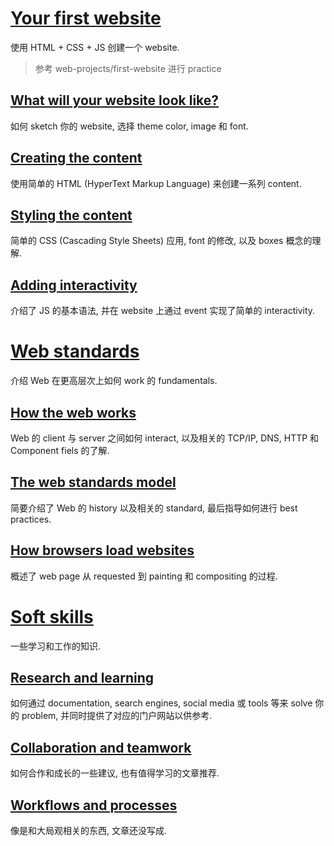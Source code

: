 # [Your first website](https://developer.mozilla.org/en-US/docs/Learn_web_development/Getting_started/Your_first_website)

使用 HTML + CSS + JS 创建一个 website.

> 参考 web-projects/first-website 进行 practice

## [What will your website look like?](https://developer.mozilla.org/en-US/docs/Learn_web_development/Getting_started/Your_first_website/What_will_your_website_look_like)

如何 sketch 你的 website, 选择 theme color, image 和 font.

## [Creating the content](https://developer.mozilla.org/en-US/docs/Learn_web_development/Getting_started/Your_first_website/Creating_the_content)

使用简单的 HTML (HyperText Markup Language) 来创建一系列 content.

## [Styling the content](https://developer.mozilla.org/en-US/docs/Learn_web_development/Getting_started/Your_first_website/Styling_the_content)

简单的 CSS (Cascading Style Sheets) 应用, font 的修改, 以及 boxes 概念的理解.

## [Adding interactivity](https://developer.mozilla.org/en-US/docs/Learn_web_development/Getting_started/Your_first_website/Adding_interactivity)

介绍了 JS 的基本语法, 并在 website 上通过 event 实现了简单的 interactivity.

# [Web standards](https://developer.mozilla.org/en-US/docs/Learn_web_development/Getting_started/Web_standards)

介绍 Web 在更高层次上如何 work 的 fundamentals.

## [How the web works](https://developer.mozilla.org/en-US/docs/Learn_web_development/Getting_started/Web_standards/How_the_web_works)

Web 的 client 与 server 之间如何 interact, 以及相关的 TCP/IP, DNS, HTTP 和 Component fiels 的了解.

## [The web standards model](https://developer.mozilla.org/en-US/docs/Learn_web_development/Getting_started/Web_standards/The_web_standards_model)

简要介绍了 Web 的 history 以及相关的 standard, 最后指导如何进行 best practices.

## [How browsers load websites](https://developer.mozilla.org/en-US/docs/Learn_web_development/Getting_started/Web_standards/How_browsers_load_websites)

概述了 web page 从 requested 到 painting 和 compositing 的过程.

# [Soft skills](https://developer.mozilla.org/en-US/docs/Learn_web_development/Getting_started/Soft_skills)

一些学习和工作的知识.

## [Research and learning](https://developer.mozilla.org/en-US/docs/Learn_web_development/Getting_started/Soft_skills/Research_and_learning)

如何通过 documentation, search engines, social media 或 tools 等来 solve 你的 problem, 并同时提供了对应的门户网站以供参考.

## [Collaboration and teamwork](https://developer.mozilla.org/en-US/docs/Learn_web_development/Getting_started/Soft_skills/Collaboration_and_teamwork)

如何合作和成长的一些建议, 也有值得学习的文章推荐.

## [Workflows and processes](https://developer.mozilla.org/en-US/docs/Learn_web_development/Getting_started/Soft_skills/Workflows_and_processes)

像是和大局观相关的东西, 文章还没写成.